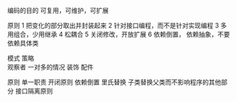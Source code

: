 编码的目的
	可复用，可维护，可扩展

原则
	1 把变化的部分取出并封装起来
	2 针对接口编程，而不是针对实现编程
	3 多用组合，少用继承
	4 松耦合
	5 关闭修改，开放扩展
	6 依赖倒置， 依赖抽象，不要依赖具体类


模式
	策略		
	观察者   一对多的情况
	装饰		配件
	


原则
	单一职责
	开闭原则
	依赖倒置
	里氏替换	子类替换父类而不影响程序的其他部分
	接口隔离原则




